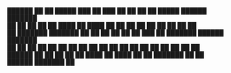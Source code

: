  ██████ ██   ██  █████  ███    ██ ███    ██ ██   ██     ██       █████  ██████  ███████    
██      ██   ██ ██   ██ ████   ██ ████   ██  ██ ██      ██      ██   ██ ██   ██ ██         
██      ███████ ███████ ██ ██  ██ ██ ██  ██   ███       ██      ███████ ██████  ███████    
██      ██   ██ ██   ██ ██  ██ ██ ██  ██ ██  ██ ██      ██      ██   ██ ██   ██      ██    
 ██████ ██   ██ ██   ██ ██   ████ ██   ████ ██   ██     ███████ ██   ██ ██████  ███████ ██ 
